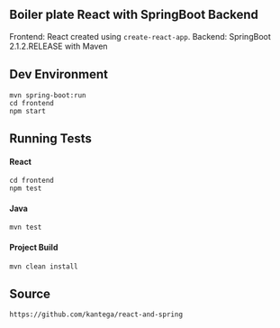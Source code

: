 
## Boiler plate React with SpringBoot Backend

Frontend:   React created using `create-react-app`.
Backend:    SpringBoot 2.1.2.RELEASE with Maven

## Dev Environment
```
mvn spring-boot:run
cd frontend
npm start                   
```

## Running Tests

#### React
```
cd frontend
npm test
```

#### Java
```
mvn test
```


#### Project Build
```
mvn clean install
```

## Source
```
https://github.com/kantega/react-and-spring
```
